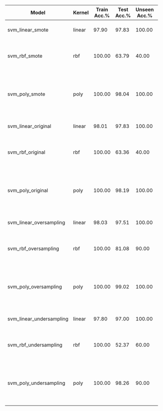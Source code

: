 | Model | Kernel | Train Acc.% | Test Acc.% | Unseen Acc.% | Parameters | Precision | F1-Score | Recall | ROC Score | Class Imbalance | SMOTE |
|-------|--------|-------------|------------|--------------|------------|-----------|----------|--------|-----------|----------------|-------|
| svm_linear_smote | linear | 97.90 | 97.83 | 100.00 | {'svm__C': 1, 'svm__kernel': 'linear'} | 0.9785 | 0.9783 | 0.9783 | 0.9787 | original | True |
| svm_rbf_smote | rbf | 100.00 | 63.79 | 40.00 | {'svm__C': 1, 'svm__gamma': 3.0, 'svm__kernel': 'rbf'} | 0.7706 | 0.5084 | 0.6379 | 0.5155 | original | True |
| svm_poly_smote | poly | 100.00 | 98.04 | 100.00 | {'svm__C': 10, 'svm__degree': 3, 'svm__gamma': 1.0, 'svm__kernel': 'poly'} | 0.9806 | 0.9805 | 0.9804 | 0.9809 | original | True |
| svm_linear_original | linear | 98.01 | 97.83 | 100.00 | {'svm__C': 1, 'svm__kernel': 'linear'} | 0.9783 | 0.9783 | 0.9783 | 0.9768 | original | False |
| svm_rbf_original | rbf | 100.00 | 63.36 | 40.00 | {'svm__C': 1, 'svm__gamma': 3.0, 'svm__kernel': 'rbf'} | 0.7688 | 0.4988 | 0.6336 | 0.5097 | original | False |
| svm_poly_original | poly | 100.00 | 98.19 | 100.00 | {'svm__C': 10, 'svm__degree': 3, 'svm__gamma': 1.0, 'svm__kernel': 'poly'} | 0.9820 | 0.9819 | 0.9819 | 0.9820 | original | False |
| svm_linear_oversampling | linear | 98.03 | 97.51 | 100.00 | {'svm__C': 1, 'svm__kernel': 'linear'} | 0.9752 | 0.9751 | 0.9751 | 0.9751 | oversampling | False |
| svm_rbf_oversampling | rbf | 100.00 | 81.08 | 90.00 | {'svm__C': 1, 'svm__gamma': 3.0, 'svm__kernel': 'rbf'} | 0.8627 | 0.8037 | 0.8108 | 0.8108 | oversampling | False |
| svm_poly_oversampling | poly | 100.00 | 99.02 | 100.00 | {'svm__C': 10, 'svm__degree': 3, 'svm__gamma': 1.0, 'svm__kernel': 'poly'} | 0.9902 | 0.9902 | 0.9902 | 0.9902 | oversampling | False |
| svm_linear_undersampling | linear | 97.80 | 97.00 | 100.00 | {'svm__C': 1, 'svm__kernel': 'linear'} | 0.9703 | 0.9700 | 0.9700 | 0.9700 | undersampling | False |
| svm_rbf_undersampling | rbf | 100.00 | 52.37 | 60.00 | {'svm__C': 1, 'svm__gamma': 3.0, 'svm__kernel': 'rbf'} | 0.7560 | 0.3835 | 0.5237 | 0.5233 | undersampling | False |
| svm_poly_undersampling | poly | 100.00 | 98.26 | 90.00 | {'svm__C': 10, 'svm__degree': 3, 'svm__gamma': 1.0, 'svm__kernel': 'poly'} | 0.9827 | 0.9826 | 0.9826 | 0.9826 | undersampling | False |

